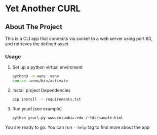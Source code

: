 # Yet Another CURL

## About The Project

This is a CLI app that connects via socket to a web server using port 80, and retrieves the defined asset

### Usage
1. Set up a python virtual enviroment
    ```sh
    python3 -m venv .venv
    source .venv/bin/activate
    ```
2. Install project Dependencies
    ```sh
    pip install -r requirements.txt
    ```
2. Run ycurl (see example)
    ```sh
    python ycurl.py www.columbia.edu /~fdc/sample.html
    ```
You are ready to go.
You can run `--help` tag to find more about the app
